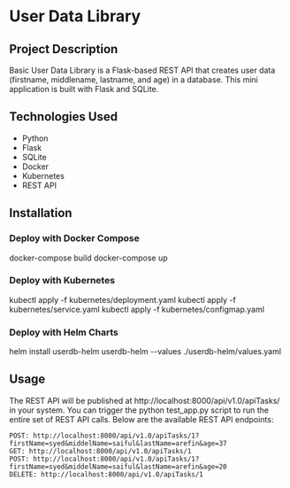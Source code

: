 # User Data Library

## Project Description
Basic User Data Library is a Flask-based REST API that creates user data (firstname, middlename, lastname, and age) in a database. This mini application is built with Flask and SQLite.

## Technologies Used
- Python
- Flask
- SQLite
- Docker
- Kubernetes
- REST API

## Installation

### Deploy with Docker Compose

docker-compose build
docker-compose up

### Deploy with Kubernetes
kubectl apply -f kubernetes/deployment.yaml
kubectl apply -f kubernetes/service.yaml
kubectl apply -f kubernetes/configmap.yaml

### Deploy with Helm Charts
helm install userdb-helm userdb-helm --values ./userdb-helm/values.yaml

## Usage

The REST API will be published at http://localhost:8000/api/v1.0/apiTasks/ in your system. 
You can trigger the python test_app.py script to run the entire set of REST API calls. 
Below are the available REST API endpoints:

    POST: http://localhost:8000/api/v1.0/apiTasks/1?firstName=syed&middelName=saiful&lastName=arefin&age=37
    GET: http://localhost:8000/api/v1.0/apiTasks/1
    POST: http://localhost:8000/api/v1.0/apiTasks/1?firstName=syed&middelName=saiful&lastName=arefin&age=20
    DELETE: http://localhost:8000/api/v1.0/apiTasks/1
